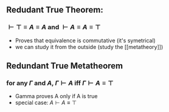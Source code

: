 ## Redudant True Theorem:
### $\vdash \top \equiv A \equiv A$ and $\vdash A \equiv A \equiv \top$
- Proves that equivalence is commutative (it's symetrical)
- we can study it from the outside (study the [[metatheory]])

## Redundant True Metatheorem
### for any $\Gamma$ and $A$, $\Gamma \vdash A$ iff $\Gamma \vdash A \equiv \top$
- Gamma proves A only if A is true
- special case: $A \vdash A \equiv \top$